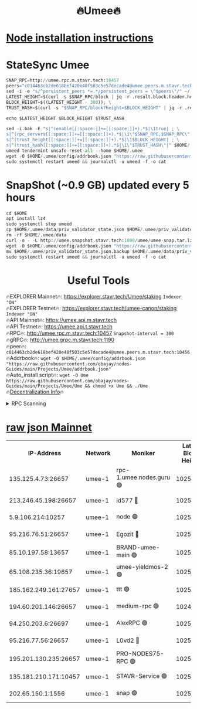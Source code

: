 <h1 align="center"> 🔥Umee🔥</h1>


[Node installation instructions](https://github.com/obajay/nodes-Guides/tree/main/Projects/Umee)
=
# StateSync Umee
```python
SNAP_RPC=http://umee.rpc.m.stavr.tech:10457
peers="c014463cb2de618bef420e40f503c5e57decade4@umee.peers.m.stavr.tech:10456"
sed -i -e "s/^persistent_peers *=.*/persistent_peers = \"$peers\"/" ~/.umee/config/config.toml
LATEST_HEIGHT=$(curl -s $SNAP_RPC/block | jq -r .result.block.header.height); \
BLOCK_HEIGHT=$((LATEST_HEIGHT - 300)); \
TRUST_HASH=$(curl -s "$SNAP_RPC/block?height=$BLOCK_HEIGHT" | jq -r .result.block_id.hash)

echo $LATEST_HEIGHT $BLOCK_HEIGHT $TRUST_HASH

sed -i.bak -E "s|^(enable[[:space:]]+=[[:space:]]+).*$|\1true| ; \
s|^(rpc_servers[[:space:]]+=[[:space:]]+).*$|\1\"$SNAP_RPC,$SNAP_RPC\"| ; \
s|^(trust_height[[:space:]]+=[[:space:]]+).*$|\1$BLOCK_HEIGHT| ; \
s|^(trust_hash[[:space:]]+=[[:space:]]+).*$|\1\"$TRUST_HASH\"|" $HOME/.umee/config/config.toml
umeed tendermint unsafe-reset-all --home $HOME/.umee
wget -O $HOME/.umee/config/addrbook.json "https://raw.githubusercontent.com/obajay/nodes-Guides/main/Projects/Umee/addrbook.json"
sudo systemctl restart umeed && journalctl -u umeed -f -o cat
```
# SnapShot (~0.9 GB) updated every 5 hours
```python
cd $HOME
apt install lz4
sudo systemctl stop umeed
cp $HOME/.umee/data/priv_validator_state.json $HOME/.umee/priv_validator_state.json.backup
rm -rf $HOME/.umee/data
curl -o - -L http://umee.snapshot.stavr.tech:1000/umee/umee-snap.tar.lz4 | lz4 -c -d - | tar -x -C $HOME/.umee --strip-components 2
wget -O $HOME/.umee/config/addrbook.json "https://raw.githubusercontent.com/obajay/nodes-Guides/main/Projects/Umee/addrbook.json"
mv $HOME/.umee/priv_validator_state.json.backup $HOME/.umee/data/priv_validator_state.json
sudo systemctl restart umeed && journalctl -u umeed -f -o cat
```
 <h1 align="center"> Useful Tools</h1>

🔥EXPLORER Mainnet🔥:      https://explorer.stavr.tech/Umee/staking             `Indexer "ON"` \
🔥EXPLORER Testnet🔥:        https://explorer.stavr.tech/umee-canon/staking      `Indexer "ON"` \
🔥API Mainnet🔥:                   https://umee.api.m.stavr.tech \
🔥API Testnet🔥:                     https://umee.api.t.stavr.tech \
🔥RPC🔥:                                   http://umee.rpc.m.stavr.tech:10457                     `Snapshot-interval = 300` \
🔥gRPC🔥:                              http://umee.grpc.m.stavr.tech:1190 \
🔥peer🔥:                     `c014463cb2de618bef420e40f503c5e57decade4@umee.peers.m.stavr.tech:10456` \
🔥Addrbook🔥:    ```wget -O $HOME/.umee/config/addrbook.json "https://raw.githubusercontent.com/obajay/nodes-Guides/main/Projects/Umee/addrbook.json"``` \
🔥Auto_install script🔥: ```wget -O Ume https://raw.githubusercontent.com/obajay/nodes-Guides/main/Projects/Umee/Ume && chmod +x Ume && ./Ume``` \
🔥[Decentralization Info](https://github.com/obajay/StateSync-snapshots/tree/main/Projects/Umee/Decentralization)🔥

<details>
<summary>RPC Scanning</summary>

<h2 align="center"> We scan nodes in real time every 4 hours. And we provide the final result of RPC endpoints.
We cannot influence the operation of these nodes in any way. </h2>


```python
If Voting Power is higher than 0 --> then the Node is a validator of the network and may be subject to attack and be a potential threat to the chain.
```
```python
We marked such validators with a red symbol
```

</details>

[raw json Mainnet](https://rpc-check.umeem.stavr.tech/umeem/rpc-umeem-result.json)
=



<table><tr><th>IP-Address</th><th>Network</th><th>Moniker</th><th>Latest Block Height</th><th>Earliest Block Height</th><th>Catching Up</th><th>Tx Index</th><th>Voting Power</th><th>Scan Time</th></tr><tr><td>135.125.4.73:26657</td><td>umee-1</td><td>rpc-1.umee.nodes.guru 🟢</td><td>10251502</td><td>5167386</td><td>False</td><td>on</td><td>0</td><td>2024-01-22T14:04:30.179099529UTC</td></tr><tr><td>213.246.45.198:26657</td><td>umee-1</td><td>id577 🔴</td><td>10251488</td><td>7100001</td><td>False</td><td>on</td><td>35102554</td><td>2024-01-22T14:03:05.684148865UTC</td></tr><tr><td>5.9.106.214:10257</td><td>umee-1</td><td>node 🟢</td><td>10251498</td><td>7942001</td><td>False</td><td>on</td><td>0</td><td>2024-01-22T14:04:01.940485238UTC</td></tr><tr><td>95.216.76.51:26657</td><td>umee-1</td><td>Egozit 🔴</td><td>10251502</td><td>8262001</td><td>False</td><td>off</td><td>38353658</td><td>2024-01-22T14:04:26.854178279UTC</td></tr><tr><td>85.10.197.58:13657</td><td>umee-1</td><td>BRAND-umee-main 🟢</td><td>10251491</td><td>8427832</td><td>False</td><td>on</td><td>0</td><td>2024-01-22T14:03:23.356720288UTC</td></tr><tr><td>65.108.235.36:19657</td><td>umee-1</td><td>umee-yieldmos-2 🟢</td><td>10251482</td><td>9575548</td><td>False</td><td>on</td><td>0</td><td>2024-01-22T14:02:26.358479011UTC</td></tr><tr><td>185.162.249.161:27657</td><td>umee-1</td><td>ttt 🟢</td><td>10251495</td><td>9733423</td><td>False</td><td>on</td><td>0</td><td>2024-01-22T14:03:48.171540607UTC</td></tr><tr><td>194.60.201.146:26657</td><td>umee-1</td><td>medium-rpc 🟢</td><td>10243981</td><td>9984137</td><td>False</td><td>on</td><td>0</td><td>2024-01-22T14:03:12.264602467UTC</td></tr><tr><td>94.250.203.6:26697</td><td>umee-1</td><td>AlexRPC 🟢</td><td>10251490</td><td>10132001</td><td>False</td><td>on</td><td>0</td><td>2024-01-22T14:03:16.838643611UTC</td></tr><tr><td>95.216.77.56:26657</td><td>umee-1</td><td>L0vd2 🔴</td><td>10251506</td><td>10151506</td><td>False</td><td>off</td><td>37469205</td><td>2024-01-22T14:04:49.468281321UTC</td></tr><tr><td>195.201.130.235:26657</td><td>umee-1</td><td>PRO-NODES75-RPC 🟢</td><td>10251497</td><td>10190089</td><td>False</td><td>on</td><td>0</td><td>2024-01-22T14:03:56.590766196UTC</td></tr><tr><td>135.181.210.171:10457</td><td>umee-1</td><td>STAVR-Service 🟢</td><td>10251504</td><td>10250001</td><td>False</td><td>on</td><td>0</td><td>2024-01-22T14:04:40.876411561UTC</td></tr><tr><td>202.65.150.1:1556</td><td>umee-1</td><td>snap 🟢</td><td>10251104</td><td>10250222</td><td>False</td><td>on</td><td>0</td><td>2024-01-22T14:03:57.487348498UTC</td></tr></table>

